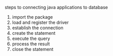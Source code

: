 steps to connecting java applications to database

1. import the package
2. load and register the driver
3. establish the connection
4. create the statement
5. execute the query
6. process the result
7. close the statement
